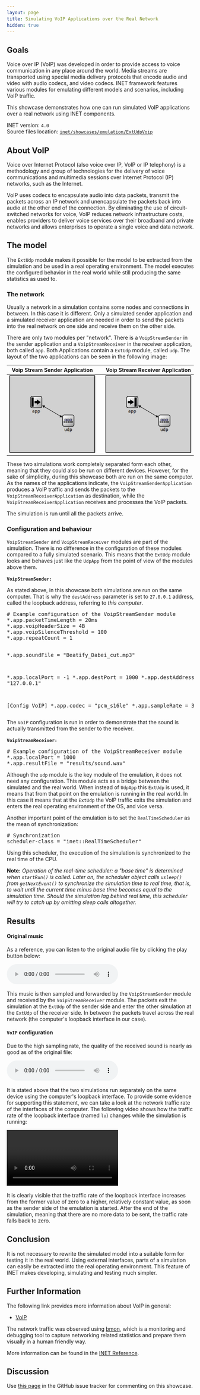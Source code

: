 ```yaml
---
layout: page
title: Simulating VoIP Applications over the Real Network
hidden: true
---
```


## Goals

Voice over IP (VoIP) was developed in order to provide access to voice communication in any place around the world. Media streams are transported using special media delivery protocols that encode audio and video with audio codecs, and video codecs. INET framework features various modules for emulating different models and scenarios, including VoIP traffic.

This showcase demonstrates how one can run simulated VoIP applications over a real network using INET components.

INET version: `4.0`<br>
Source files location: <a href="https://github.com/inet-framework/inet-showcases/tree/master/emulation/osudpVoip" target="_blank">`inet/showcases/emulation/ExtUdpVoip`</a>

## About VoIP

Voice over Internet Protocol (also voice over IP, VoIP or IP telephony) is a methodology and group of technologies for the delivery of voice communications and multimedia sessions over Internet Protocol (IP) networks, such as the Internet.

VoIP uses codecs to encapsulate audio into data packets, transmit the packets across an IP network and unencapsulate the packets back into audio at the other end of the connection. By eliminating the use of circuit-switched networks for voice, VoIP reduces network infrastructure costs, enables providers to deliver voice services over their broadband and private networks and allows enterprises to operate a single voice and data network.

## The model

The `ExtUdp` module makes it possible for the model to be extracted from the simulation and be used in a real operating environment. The model executes the configured behavior in the real world while still producing the same statistics as used to.

### The network

Usually a network in a simulation contains some nodes and connections in between. In this case it is different. Only a simulated sender application and a simulated receiver application are needed in order to send the packets into the real network on one side and receive them on the other side.

There are only two modules per "network". There is a `VoipStreamSender` in the sender application and a `VoipStreamReceiver` in the receiver application, both called `app`. Both Applications contain a `ExtUdp` module, called `udp`. The layout of the two applications can be seen in the following image:

| Voip Stream Sender Application || Voip Stream Receiver Application |
| :---: |:---:| :---: |
| <a href="VoipStreamSenderApplication.png" target="_blank"><img class="screen" src="VoipStreamSenderApplication.png"></a> || <a href="VoipStreamReceiverApplication.png" target="_blank"><img class="screen" src="VoipStreamReceiverApplication.png"></a> |

These two simulations work completely separated form each other, meaning that they could also be run on different devices. However, for the sake of simplicity, during this showcase both are run on the same computer. As the names of the applications indicate, the `VoipStreamSenderApplication` produces a VoIP traffic and sends the packets to the `VoipStreamReceiverApplication` as destination, while the `VoipStreamReceiverApplication` receives and processes the VoIP packets.

The simulation is run until all the packets arrive.

### Configuration and behaviour

`VoipStreamSender` and `VoipStreamReceiver` modules are part of the simulation. There is no difference in the configuration of these modules compared to a fully simulated scenario. This means that the `ExtUdp` module looks and behaves just like the `UdpApp` from the point of view of the modules above them.

**`VoipStreamSender:`**

As stated above, in this showcase both simulations are run on the same computer. That is why the `destAddress` parameter is set to `27.0.0.1` address, called the loopback address, referring to *this computer*.

<p><pre class="snippet">
# Example configuration of the VoipStreamSender module
*.app.packetTimeLength = 20ms
*.app.voipHeaderSize = 4B
*.app.voipSilenceThreshold = 100
*.app.repeatCount = 1

*.app.soundFile = "Beatify_Dabei_cut.mp3"

*.app.localPort = -1
*.app.destPort = 1000
*.app.destAddress = "127.0.0.1"

[Config VoIP]
*.app.codec = "pcm_s16le"
*.app.sampleRate = 32000Hz
</pre></p>

The `VoIP` configuration is run in order to demonstrate that the sound is actually transmitted from the sender to the receiver.

**`VoipStreamReceiver:`**

<p><pre class="snippet">
# Example configuration of the VoipStreamReceiver module
*.app.localPort = 1000
*.app.resultFile = "results/sound.wav"
</pre></p>

Although the `udp` module is the key module of the emulation, it does not need any configuration. This module acts as a bridge between the simulated and the real world. When instead of `UdpApp` this `ExtUdp` is used, it means that from that point on the emulation is running in the real world. In this case it means that at the `ExtUdp` the VoIP traffic exits the simulation and enters the real operating environment of the OS, and vice versa.

Another important point of the emulation is to set the `RealTimeScheduler` as the mean of synchronization:

<p><pre class="snippet">
# Synchronization
scheduler-class = "inet::RealTimeScheduler"
</pre></p>

Using this scheduler, the execution of the simulation is synchronized to the real time of the CPU.

**Note:** *Operation of the real-time scheduler: a "base time" is determined when `startRun()` is called. Later on, the scheduler object calls `usleep()` from `getNextEvent()` to synchronize the simulation time to real time, that is, to wait until the current time minus base time becomes equal to the simulation time. Should the simulation lag behind real time, this scheduler will try to catch up by omitting sleep calls altogether.*

## Results

#### Original music

As a reference, you can listen to the original audio file by clicking the play button below:

<p><audio controls> <source src="original.mp3" type="audio/mpeg">Your browser does not support the audio tag.</audio></p>

This music is then sampled and forwarded by the `VoipStreamSender` module and received by the `VoipStreamReceiver` module. The packets exit the simulation at the `ExtUdp` of the sender side and enter the other simulation at the `ExtUdp` of the receiver side. In between the packets travel across the real network (the computer's loopback interface in our case).

#### `VoIP` configuration

Due to the high sampling rate, the quality of the received sound is nearly as good as of the original file:

<p><audio controls> <source src="sound.wav" type="audio/wav">Your browser does not support the audio tag.</audio></p>

It is stated above that the two simulations run separately on the same device using the computer's loopback interface. To provide some evidence for supporting this statement, we can take a look at the network traffic rate of the interfaces of the computer. The following video shows how the traffic rate of the loopback interface (named `lo`) changes while the simulation is running:

<p>
<video autoplay loop controls src="ExtUdp_EDIT.mp4" type="video/mp4" onclick="this.paused ? this.play() : this.pause();">Your browser does not support HTML5 video.</video>
<!--Emulation proof-->
</p>

It is clearly visible that the traffic rate of the loopback interface increases from the former value of zero to a higher, relatively constant value, as soon as the sender side of the emulation is started. After the end of the simulation, meaning that there are no more data to be sent, the traffic rate falls back to zero.

## Conclusion

It is not necessary to rewrite the simulated model into a suitable form for testing it in the real world. Using external interfaces, parts of a simulation can easily be extracted into the real operating environment. This feature of INET makes developing, simulating and testing much simpler.

## Further Information

The following link provides more information about VoIP in general:
- <a href="https://en.wikipedia.org/wiki/Voice_over_IP" target="_blank">VoIP</a>

The network traffic was observed using <a href="https://github.com/tgraf/bmon" target="_blank">bmon</a>, which is a monitoring and debugging tool to capture networking related statistics and prepare them visually in a human friendly way.

More information can be found in the <a href="https://omnetpp.org/doc/inet/api-current/neddoc/index.html" target="_blank">INET Reference</a>.

## Discussion

Use <a href="https://github.com/inet-framework/inet-showcases/issues/??" target="_blank">this page</a>
in the GitHub issue tracker for commenting on this showcase.
